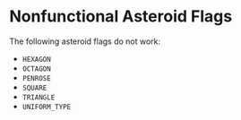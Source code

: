 # Nonfunctional Asteroid Flags
The following asteroid flags do not work:
 - `HEXAGON`
 - `OCTAGON`
 - `PENROSE`
 - `SQUARE`
 - `TRIANGLE`
 - `UNIFORM_TYPE`